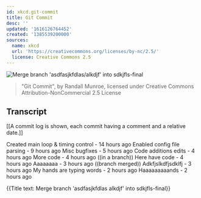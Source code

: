 ```yaml
---
id: xkcd.git-commit
title: Git Commit
desc: ''
updated: '1616126764452'
created: '1385539200000'
sources:
  name: xkcd
  url: 'https://creativecommons.org/licenses/by-nc/2.5/'
  license: Creative Commons 2.5
---
```

![Merge branch 'asdfasjkfdlas/alkdjf' into sdkjfls-final](https://imgs.xkcd.com/comics/git_commit.png)
> "Git Commit", by Randall Munroe, licensed under Creative Commons Attribution-NonCommercial 2.5 License

## Transcript
[[A commit log is shown, each commit having a comment and a relative date.]]

Created main loop & timing control - 14 hours ago
Enabled config file parsing - 9 hours ago
Misc bugfixes - 5 hours ago
Code additions
edits - 4 hours ago
More code - 4 hours ago
((in a branch))
Here have code - 4 hours ago
Aaaaaaaa - 3 hours ago
((branch merged))
Adkfjslkdfjsdklfj - 3 hours ago
My hands are typing words - 2 hours ago
Haaaaaaaaands - 2 hours ago

{{Title text: Merge branch 'asdfasjkfdlas
alkdjf' into sdkjfls-final}}
